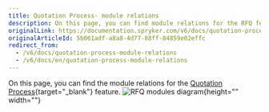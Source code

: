 ```yaml
---
title: Quotation Process- module relations
description: On this page, you can find module relations for the RFQ feature provided by Spryker.
originalLink: https://documentation.spryker.com/v6/docs/quotation-process-module-relations
originalArticleId: 5b061adf-a8a8-4d77-88ff-84859e02effc
redirect_from:
  - /v6/docs/quotation-process-module-relations
  - /v6/docs/en/quotation-process-module-relations
---
```


On this page, you can find the module relations for the [Quotation Process](/docs/scos/dev/features/202009.0/quotation-process/quotation-process-feature-overview.html){target="_blank"} feature.
![RFQ modules diagram](https://spryker.s3.eu-central-1.amazonaws.com/docs/Features/Workflow+%26+Process+Management/Quotation+process+and+RFQ/Quotation+Process+%26+RFQ+Feature+Overview/request-for-quote-module-diagram.png){height="" width=""}
